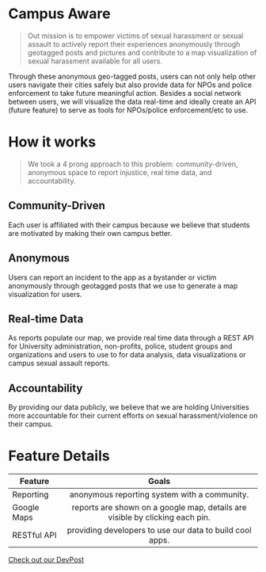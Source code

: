 # Campus Aware

> Out mission is to empower victims of sexual harassment or sexual assault to actively report their experiences anonymously through geotagged posts and pictures and contribute to a map visualization of sexual harassment available for all users. 

Through these anonymous geo-tagged posts, users can not only help other users navigate their cities safely but also provide data for NPOs and police enforcement to take future meaningful action. Besides a social network between users, we will visualize the data real-time and ideally create an API (future feature) to serve as tools for NPOs/police enforcement/etc  to use.

# How it works
> We took a 4 prong approach to this problem: community-driven, anonymous space to report injustice, real time data, and accountability.

## Community-Driven
Each user is affiliated with their campus because we believe that students are motivated by making their own campus better.

## Anonymous
Users can report an incident to the app as a bystander or victim anonymously through geotagged posts that we use to generate a map visualization for users.

## Real-time Data
As reports populate our map, we provide real time data through a REST API for University administration, non-profits, police, student groups and organizations and users to use to for data analysis, data visualizations or campus sexual assault reports.

## Accountability
By providing our data publicly, we believe that we are holding Universities more accountable for their current efforts on sexual harassment/violence on their campus.


# Feature Details

| Feature       | Goals                                        |
| ------------- |:--------------------------------------------:|
| Reporting     | anonymous reporting system with a community. |
| Google Maps   | reports are shown on a google map, details are visible by clicking each pin.|
| RESTful API   | providing developers to use our data to build cool apps.|


[Check out our DevPost](http://devpost.com/software/visualizing-tool)